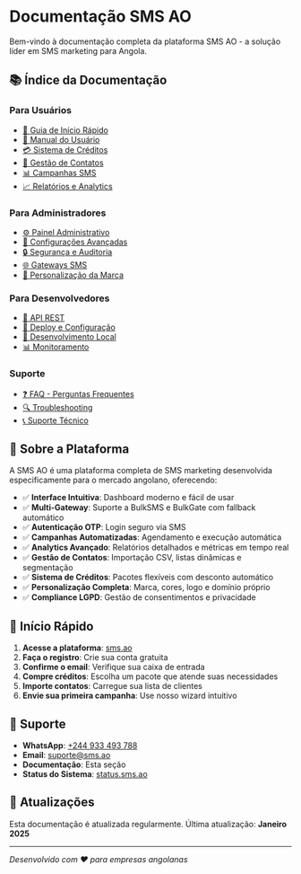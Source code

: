 # Documentação SMS AO

Bem-vindo à documentação completa da plataforma SMS AO - a solução líder em SMS marketing para Angola.

## 📚 Índice da Documentação

### Para Usuários
- [🚀 Guia de Início Rápido](./guia-inicio-rapido.md)
- [👤 Manual do Usuário](./manual-usuario.md)
- [💳 Sistema de Créditos](./sistema-creditos.md)
- [📱 Gestão de Contatos](./gestao-contatos.md)
- [📊 Campanhas SMS](./campanhas-sms.md)
- [📈 Relatórios e Analytics](./relatorios-analytics.md)

### Para Administradores
- [⚙️ Painel Administrativo](./painel-administrativo.md)
- [🔧 Configurações Avançadas](./configuracoes-avancadas.md)
- [🔒 Segurança e Auditoria](./seguranca-auditoria.md)
- [🌐 Gateways SMS](./gateways-sms.md)
- [🎨 Personalização da Marca](./personalizacao-marca.md)

### Para Desenvolvedores
- [🔌 API REST](./api-rest.md)
- [🚀 Deploy e Configuração](./deploy-configuracao.md)
- [🔧 Desenvolvimento Local](./desenvolvimento-local.md)
- [📊 Monitoramento](./monitoramento.md)

### Suporte
- [❓ FAQ - Perguntas Frequentes](./faq.md)
- [🔍 Troubleshooting](./troubleshooting.md)
- [📞 Suporte Técnico](./suporte-tecnico.md)

## 🌟 Sobre a Plataforma

A SMS AO é uma plataforma completa de SMS marketing desenvolvida especificamente para o mercado angolano, oferecendo:

- ✅ **Interface Intuitiva**: Dashboard moderno e fácil de usar
- ✅ **Multi-Gateway**: Suporte a BulkSMS e BulkGate com fallback automático
- ✅ **Autenticação OTP**: Login seguro via SMS
- ✅ **Campanhas Automatizadas**: Agendamento e execução automática
- ✅ **Analytics Avançado**: Relatórios detalhados e métricas em tempo real
- ✅ **Gestão de Contatos**: Importação CSV, listas dinâmicas e segmentação
- ✅ **Sistema de Créditos**: Pacotes flexíveis com desconto automático
- ✅ **Personalização Completa**: Marca, cores, logo e domínio próprio
- ✅ **Compliance LGPD**: Gestão de consentimentos e privacidade

## 🚀 Início Rápido

1. **Acesse a plataforma**: [sms.ao](https://sms.ao)
2. **Faça o registro**: Crie sua conta gratuita
3. **Confirme o email**: Verifique sua caixa de entrada
4. **Compre créditos**: Escolha um pacote que atende suas necessidades
5. **Importe contatos**: Carregue sua lista de clientes
6. **Envie sua primeira campanha**: Use nosso wizard intuitivo

## 📱 Suporte

- **WhatsApp**: [+244 933 493 788](https://wa.me/244933493788)
- **Email**: suporte@sms.ao
- **Documentação**: Esta seção
- **Status do Sistema**: [status.sms.ao](https://status.sms.ao)

## 🔄 Atualizações

Esta documentação é atualizada regularmente. Última atualização: **Janeiro 2025**

---

*Desenvolvido com ❤️ para empresas angolanas*